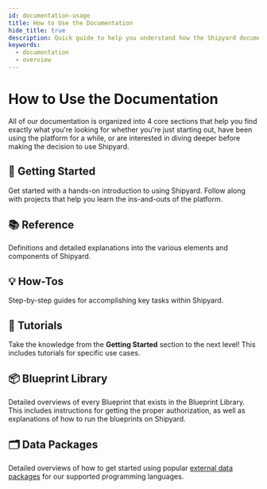 ```yaml
---
id: documentation-usage
title: How to Use the Documentation
hide_title: true
description: Quick guide to help you understand how the Shipyard documentation is laid out.
keywords:
  - documentation
  - overview
---
```


# How to Use the Documentation

All of our documentation is organized into 4 core sections that help you find exactly what you're looking for whether you're just starting out, have been using the platform for a while, or are interested in diving deeper before making the decision to use Shipyard.

## 🚀 Getting Started

Get started with a hands-on introduction to using Shipyard. Follow along with projects that help you learn the ins-and-outs of the platform.

## 📚 Reference

Definitions and detailed explanations into the various elements and components of Shipyard.

## 💡 How-Tos

Step-by-step guides for accomplishing key tasks within Shipyard.

## 🎯 Tutorials

Take the knowledge from the **Getting Started** section to the next level! This includes tutorials for specific use cases.

## 📦 Blueprint Library

Detailed overviews of every Blueprint that exists in the Blueprint Library. This includes instructions for getting the proper authorization, as well as explanations of how to run the blueprints on Shipyard.

## 🗂 Data Packages

Detailed overviews of how to get started using popular [external data packages](reference/packages/external-package-dependencies.md) for our supported programming languages.